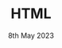 ---
title: HTML
categories: jekyll lbs
layout: post
description: HTML, short for Hypertext Markup Language, is the backbone of the World Wide Web. It is a standard markup language used for creating and structuring the content of web pages. HTML uses a system of tags to mark up elements such as headings, paragraphs, images, links, and more. These tags provide a structure to the content, making it readable for web browsers. HTML5, the latest version of HTML, introduced several new features and elements that enhance the capabilities of web pages. It allows for native support of multimedia elements, semantic elements for better document structure, and the ability to create interactive web applications. HTML forms the foundation upon which the visual and interactive aspects of a website are built, working in conjunction with CSS and JavaScript to deliver a rich user experience.
date: 8th May 2023
auther: Hugo Spångberg
img: /img/img1.jpg
---